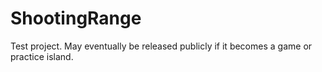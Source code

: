 # ShootingRange
 Test project.  May eventually be released publicly if it becomes a game or practice island.
